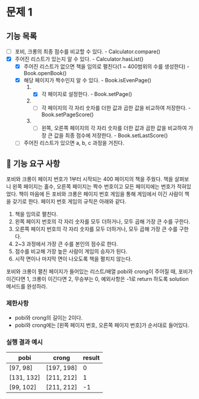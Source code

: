 # 문제 1

## 기능 목록

- [ ] 포비, 크롱의 최종 점수를 비교할 수 있다. - Calculator.compare()
- [x] 주어진 리스트가 있는지 알 수 있다. - Calculator.hasList()
  - [x] 주어진 리스트가 없으면 책을 임의로 펼친다(1 ~ 400범위의 수를 생성한다) - Book.openBook()
  - [x] 해당 페이지가 짝수인지 알 수 있다. - Book.isEvenPage()
    1. - [x] 각 페이지로 설정한다. - Book.setPage()
    2. - [ ] 각 페이지의 각 자리 숫자를 더한 값과 곱한 값을 비교하여 저장한다. - Book.setPageScore()
    3. - [ ] 왼쪽, 오른쪽 페이지의 각 자리 숫자를 더한 값과 곱한 값을 비교하여 가장 큰 값을 최종 점수에 저장한다. - Book.setLastScore()
  - [ ] 주어진 리스트가 있으면 a, b, c 과정을 거친다.

## 🚀 기능 요구 사항

포비와 크롱이 페이지 번호가 1부터 시작되는 400 페이지의 책을 주웠다. 책을 살펴보니 왼쪽 페이지는 홀수, 오른쪽 페이지는 짝수 번호이고 모든 페이지에는 번호가 적혀있었다. 책이 마음에 든 포비와 크롱은 페이지 번호 게임을 통해 게임에서 이긴 사람이 책을 갖기로 한다. 페이지 번호 게임의 규칙은 아래와 같다.

1. 책을 임의로 펼친다.
2. 왼쪽 페이지 번호의 각 자리 숫자를 모두 더하거나, 모두 곱해 가장 큰 수를 구한다.
3. 오른쪽 페이지 번호의 각 자리 숫자를 모두 더하거나, 모두 곱해 가장 큰 수를 구한다.
4. 2~3 과정에서 가장 큰 수를 본인의 점수로 한다.
5. 점수를 비교해 가장 높은 사람이 게임의 승자가 된다.
6. 시작 면이나 마지막 면이 나오도록 책을 펼치지 않는다.

포비와 크롱이 펼친 페이지가 들어있는 리스트/배열 pobi와 crong이 주어질 때, 포비가 이긴다면 1, 크롱이 이긴다면 2, 무승부는 0, 예외사항은 -1로 return 하도록 solution 메서드를 완성하라.

### 제한사항

- pobi와 crong의 길이는 2이다.
- pobi와 crong에는 [왼쪽 페이지 번호, 오른쪽 페이지 번호]가 순서대로 들어있다.

### 실행 결과 예시

| pobi | crong | result |
| --- | --- | --- |
| [97, 98] | [197, 198] | 0 |
| [131, 132] | [211, 212] | 1 |
| [99, 102] | [211, 212] | -1 |
